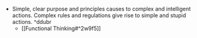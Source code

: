 - Simple, clear purpose and principles causes to complex and intelligent actions. Complex rules and regulations give rise to simple and stupid actions. ^ddubr
    - [[Functional Thinking#^2w9f5]]